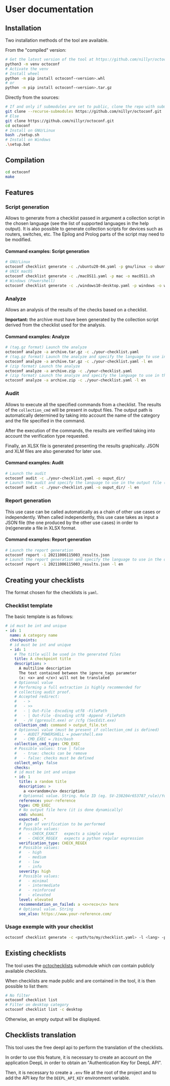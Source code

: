 # User documentation

## Installation

Two installation methods of the tool are available.

From the "compiled" version:

```bash
# Get the latest version of the tool at https://github.com/nillyr/octoconf/releases
python3 -m venv octoconf
# Activate the venv
# Install wheel
python -m pip install octoconf-<version>.whl
# or
python -m pip install octoconf-<version>.tar.gz
```

Directly from the sources:

```bash
# If and only if submodules are set to public, clone the repo with submodules
git clone --recurse-submodules https://github.com/nillyr/octoconf.git
# Else
git clone https://github.com/nillyr/octoconf.git
cd octoconf
# Install on GNU/Linux
bash ./setup.sh
# Install on Windows
.\setup.bat
```

## Compilation

```bash
cd octoconf
make
```

## Features

### Script generation

Allows to generate from a checklist passed in argument a collection script in the chosen language (see the list of supported languages in the help output). It is also possible to generate collection scripts for devices such as routers, switches, etc. The Epilog and Prolog parts of the script may need to be modified.

#### Command examples: Script generation

```bash
# GNU/Linux
octoconf checklist generate -c ./ubuntu20-04.yaml -p gnu/linux -o ubuntu20-04.sh
# UNIX macOS
octoconf checklist generate -c ./macOS11.yaml -p mac -o macOS11.sh
# Windows (Powershell)
octoconf checklist generate -c ./windows10-desktop.yaml -p windows -o windows10.ps1
```

### Analyze

Allows an analysis of the results of the checks based on a checklist.

**Important:** the archive must have been generated by the collection script derived from the checklist used for the analysis.

#### Command examples: Analyze

```bash
# (tag.gz format) Launch the analyze
octoconf analyze -a archive.tar.gz -c ./your-checklist.yaml
# (tag.gz format) Launch the analyze and specify the language to use in the output file (xlsx)
octoconf analyze -a archive.tar.gz -c ./your-checklist.yaml -l en
# (zip format) Launch the analyze
octoconf analyze -a archive.zip -c ./your-checklist.yaml
# (zip format) Launch the analyze and specify the language to use in the output file (xlsx)
octoconf analyze -a archive.zip -c ./your-checklist.yaml -l en
```

### Audit

Allows to execute all the specified commands from a checklist. The results of the `collection_cmd` will be present in output files. The output path is automatically determined by taking into account the name of the category and the file specified in the command.

After the execution of the commands, the results are verified taking into account the verification type requested.

Finally, an XLSX file is generated presenting the results graphically. JSON and XLM files are also generated for later use.

#### Command examples: Audit

```bash
# Launch the audit
octoconf audit -c ./your-checklist.yaml -o ouput_dir/
# Launch the audit and specify the language to use in the output file (xlsx)
octoconf audit -c ./your-checklist.yaml -o ouput_dir/ -l en
```

### Report generation

This use case can be called automatically as a chain of other use cases or independently. When called independently, this use case takes as input a JSON file (the one produced by the other use cases) in order to (re)generate a file in XLSX format.

#### Command examples: Report generation

```bash
# Launch the report generation
octoconf report -i 20211006115003_results.json
# Launch the report generation and specify the language to use in the output file
octoconf report -i 20211006115003_results.json -l en
```

## Creating your checklists

The format chosen for the checklists is `yaml`.

### Checklist template

The basic template is as follows:

```yaml
# id must be int and unique
- id: 1
  name: A category name
  checkpoints:
  # id must be int and unique
  - id: 1
    # The title will be used in the generated files
    title: A checkpoint title
    description: >
      A multiline description
      The text contained between the ignore_tags parameter
      (x: <x> and </x>) will not be translated
    # Optionnal value
    # Performing a full extraction is highly recommended for
    # collecting audit proof.
    # Accepted redirect:
    #   - >
    #   - >>
    #   - | Out-File -Encoding utf8 -FilePath
    #   - | Out-File -Encoding utf8 -Append -FilePath
    #   - /H (gpresult.exe) or /cfg (SecEdit.exe)
    collection_cmd: command > output_file.txt
    # Optionnal value (must be present if collection_cmd is defined)
    #   - AUDIT_POWERSHELL = powershell.exe
    #   - CMD_EXEC = /bin/bash
    collection_cmd_type: CMD_EXEC
    # Possible values: true | false
    #   - true: checks can be remove
    #   - false: checks must be defined
    collect_only: false
    checks:
    # id must be int and unique
    - id: 1
      title: a random title
      description: >
        a <x>random</x> description
      # Optionnal value. String. Rule ID (eg. SV-238204r653787_rule)/Your reference
      reference: your-reference
      type: CMD_EXEC
      # No output file here (it is done dynamically)
      cmd: whoami
      expected: .*
      # Type of verification to be performed
      # Possible values:
      #   - CHECK_EXACT   expects a simple value
      #   - CHECK_REGEX   expects a python regular expression
      verification_type: CHECK_REGEX
      # Possible values:
      #   - high
      #   - medium
      #   - low
      #   - info
      severity: high
      # Possible values:
      #   - minimal
      #   - intermediate
      #   - reinforced
      #   - elevated
      level: elevated
      recommendation_on_failed: a <x>reco</x> here
      # Optional value. String
      see_also: https://www.your-reference.com/
```

### Usage exemple with your checklist

```bash
octoconf checklist generate -c <path/to/my/checklist.yaml> -l <lang> -p <platform> -o <script.extension>
```

## Existing checklists

The tool uses the [octochecklists](https://github.com/nillyr/octochecklists) submodule which _can_ contain publicly available checklists.

When checklists are made public and are contained in the tool, it is then possible to list them:

```bash
# No filter
octoconf checklist list
# Filter on desktop category
octoconf checklist list -c desktop
```

Otherwise, an empty output will be displayed.

## Checklists translation

This tool uses the free deepl api to perform the translation of the checklists.

In order to use this feature, it is necessary to create an account on the application DeepL in order to obtain an "Authentication Key for DeepL API".

Then, it is necessary to create a `.env` file at the root of the project and to add the API key for the `DEEPL_API_KEY` environment variable.
